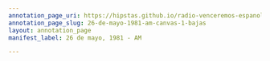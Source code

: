 ```yaml
---
annotation_page_uri: https://hipstas.github.io/radio-venceremos-espanol/annotations/26-de-mayo-1981-am-canvas-1-bajas.json
annotation_page_slug: 26-de-mayo-1981-am-canvas-1-bajas
layout: annotation_page
manifest_label: 26 de mayo, 1981 - AM

---
```

